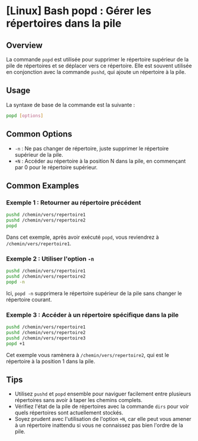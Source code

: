 # [Linux] Bash popd : Gérer les répertoires dans la pile

## Overview
La commande `popd` est utilisée pour supprimer le répertoire supérieur de la pile de répertoires et se déplacer vers ce répertoire. Elle est souvent utilisée en conjonction avec la commande `pushd`, qui ajoute un répertoire à la pile.

## Usage
La syntaxe de base de la commande est la suivante :

```bash
popd [options]
```

## Common Options
- `-n` : Ne pas changer de répertoire, juste supprimer le répertoire supérieur de la pile.
- `+N` : Accéder au répertoire à la position N dans la pile, en commençant par 0 pour le répertoire supérieur.

## Common Examples

### Exemple 1 : Retourner au répertoire précédent
```bash
pushd /chemin/vers/repertoire1
pushd /chemin/vers/repertoire2
popd
```
Dans cet exemple, après avoir exécuté `popd`, vous reviendrez à `/chemin/vers/repertoire1`.

### Exemple 2 : Utiliser l'option `-n`
```bash
pushd /chemin/vers/repertoire1
pushd /chemin/vers/repertoire2
popd -n
```
Ici, `popd -n` supprimera le répertoire supérieur de la pile sans changer le répertoire courant.

### Exemple 3 : Accéder à un répertoire spécifique dans la pile
```bash
pushd /chemin/vers/repertoire1
pushd /chemin/vers/repertoire2
pushd /chemin/vers/repertoire3
popd +1
```
Cet exemple vous ramènera à `/chemin/vers/repertoire2`, qui est le répertoire à la position 1 dans la pile.

## Tips
- Utilisez `pushd` et `popd` ensemble pour naviguer facilement entre plusieurs répertoires sans avoir à taper les chemins complets.
- Vérifiez l'état de la pile de répertoires avec la commande `dirs` pour voir quels répertoires sont actuellement stockés.
- Soyez prudent avec l'utilisation de l'option `+N`, car elle peut vous amener à un répertoire inattendu si vous ne connaissez pas bien l'ordre de la pile.